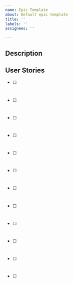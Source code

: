 ```yaml
---
name: Epic Template
about: Default epic template
title: ''
labels: ''
assignees: ''

---
```


## Description

## User Stories
- [ ] # 
- [ ] # 
- [ ] # 
- [ ] # 
- [ ] # 
- [ ] # 
- [ ] # 
- [ ] # 
- [ ] # 
- [ ] # 
- [ ] # 
- [ ] #
